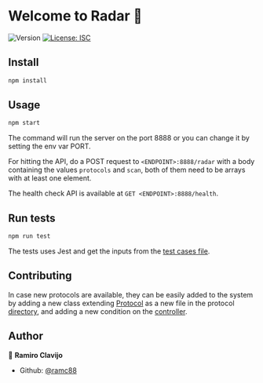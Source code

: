# Welcome to Radar 👋
![Version](https://img.shields.io/badge/version-1.0.0-blue.svg?cacheSeconds=2592000)
[![License: ISC](https://img.shields.io/badge/License-ISC-yellow.svg)](#)

## Install

```sh
npm install
```

## Usage

```sh
npm start
```
The command will run the server on the port 8888 or you can change it by setting the env var PORT.

For hitting the API, do a POST request to `<ENDPOINT>:8888/radar` with a body containing the values `protocols` and `scan`, both of them need to be arrays with at least one element.

The health check API is available at `GET <ENDPOINT>:8888/health`.

## Run tests

```sh
npm run test
```
The tests uses Jest and get the inputs from the [test cases file](./testCases.js).

## Contributing

In case new protocols are available, they can be easily added to the system by adding a new class extending [Protocol](./api/protocol/controller/classes/protocol.js) as a new file in the protocol [directory](./api/protocol/controller/classes/), and adding a new condition on the [controller](./api/protocol/controller/controller.js).

## Author

👤 **Ramiro Clavijo**

* Github: [@ramc88](https://github.com/ramc88)